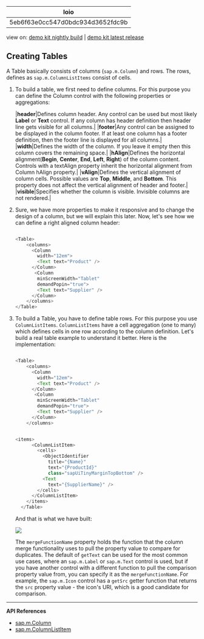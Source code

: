 <!-- loio5eb6f63e0cc547d0bdc934d3652fdc9b -->

| loio |
| -----|
| 5eb6f63e0cc547d0bdc934d3652fdc9b |

<div id="loio">

view on: [demo kit nightly build](https://openui5nightly.hana.ondemand.com/#/topic/5eb6f63e0cc547d0bdc934d3652fdc9b) | [demo kit latest release](https://openui5.hana.ondemand.com/#/topic/5eb6f63e0cc547d0bdc934d3652fdc9b)</div>

## Creating Tables

A Table basically consists of columns \(`sap.m.Column`\) and rows. The rows, defines as `sap.m.ColumnListItems` consist of cells.

1.  To build a table, we first need to define columns. For this purpose you can define the Column control with the following properties or aggregations:

    |**header**|Defines column header. Any control can be used but most likely **Label** or **Text** control. If any column has header definition then header line gets visible for all columns.|
    |**footer**|Any control can be assigned to be displayed in the column footer. If at least one column has a footer definition, then the footer line is displayed for all columns.|
    |**width**|Defines the width of the column. If you leave it empty then this column covers the remaining space.|
    |**hAlign**|Defines the horizontal alignment\(**Begin**, **Center**, **End**, **Left**, **Right**\) of the column content. Controls with a textAlign property inherit the horizontal alignment from Column hAlign property.|
    |**vAlign**|Defines the vertical alignment of column cells. Possible values are **Top**, **Middle**, and **Bottom**. This property does not affect the vertical alignment of header and footer.|
    |**visible**|Specifies whether the column is visible. Invisible columns are not rendered.|

2.  Sure, we have more properties to make it responsive and to change the design of a column, but we will explain this later. Now, let's see how we can define a right aligned column header:

    ``` js
    
    <Table>
        <columns>
          <Column
            width="12em">
            <Text text="Product" />
          </Column>
           <Column
            minScreenWidth="Tablet"
            demandPopin="true">
            <Text text="Supplier" />
          </Column>
        </columns>
    </Table>
    ```

3.  To build a Table, you have to define table rows. For this purpose you use `ColumnListItems`. `ColumnListItems` have a cell aggregation \(one to many\) which defines cells in one row according to the column definition. Let's build a real table example to understand it better. Here is the implementation:

    ``` js
    
    <Table>
        <columns>
          <Column
            width="12em">
            <Text text="Product" />
          </Column>
           <Column
            minScreenWidth="Tablet"
            demandPopin="true">
            <Text text="Supplier" />
          </Column>
        </columns>
    
    
    <items>
          <ColumnListItem>
            <cells>
              <ObjectIdentifier
                title="{Name}"
                text="{ProductId}"
                class="sapUiTinyMarginTopBottom" />
              <Text
                text="{SupplierName}" />
            </cells>
          </ColumnListItem>
        </items>
      </Table>
    
    ```

    And that is what we have built:

     ![](loioe654c84fa33a4f058e8f84b2ed5d578f_LowRes.png)

    The `mergeFunctionName` property holds the function that the column merge functionality uses to pull the property value to compare for duplicates. The default of `getText` can be used for the most common use cases, where an `sap.m.Label` or `sap.m.Text` control is used, but if you have another control with a different function to pull the comparison property value from, you can specify it as the `mergeFunctionName`. For example, the `sap.m.Icon` control has a `getSrc` getter function that returns the `src` property value - the icon's URI, which is a good candidate for comparison.


***

**API References**

-   [sap.m.Column](https://openui5.hana.ondemand.com/#docs/api/symbols/sap.m.Column.html)
-   [sap.m.ColumnListItem](https://openui5.hana.ondemand.com/#docs/api/symbols/sap.m.ColumnListItem.html)

